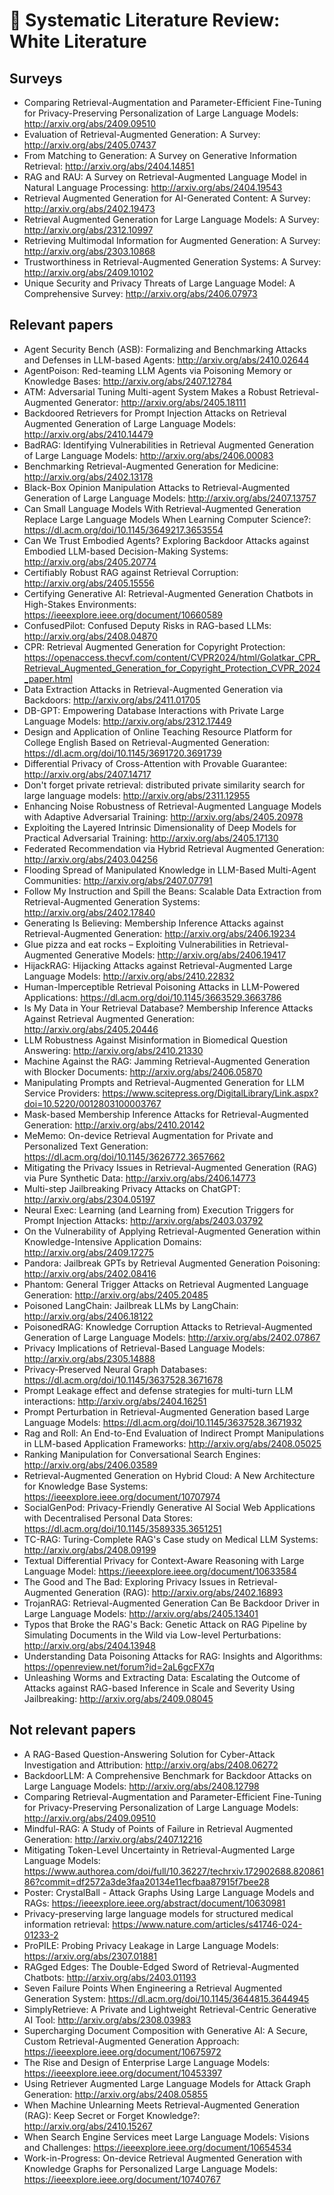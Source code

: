 # 🔐 Systematic Literature Review: White Literature 

## Surveys
* Comparing Retrieval-Augmentation and Parameter-Efficient Fine-Tuning for Privacy-Preserving Personalization of Large Language Models: http://arxiv.org/abs/2409.09510  
* Evaluation of Retrieval-Augmented Generation: A Survey: http://arxiv.org/abs/2405.07437  
* From Matching to Generation: A Survey on Generative Information Retrieval: http://arxiv.org/abs/2404.14851  
* RAG and RAU: A Survey on Retrieval-Augmented Language Model in Natural Language Processing: http://arxiv.org/abs/2404.19543  
* Retrieval Augmented Generation for AI-Generated Content: A Survey: http://arxiv.org/abs/2402.19473  
* Retrieval Augmented Generation for Large Language Models: A Survey: http://arxiv.org/abs/2312.10997
* Retrieving Multimodal Information for Augmented Generation: A Survey: http://arxiv.org/abs/2303.10868  
* Trustworthiness in Retrieval-Augmented Generation Systems: A Survey: http://arxiv.org/abs/2409.10102  
* Unique Security and Privacy Threats of Large Language Model: A Comprehensive Survey: http://arxiv.org/abs/2406.07973

## Relevant papers
* Agent Security Bench (ASB): Formalizing and Benchmarking Attacks and Defenses in LLM-based Agents: http://arxiv.org/abs/2410.02644  
* AgentPoison: Red-teaming LLM Agents via Poisoning Memory or Knowledge Bases: http://arxiv.org/abs/2407.12784  
* ATM: Adversarial Tuning Multi-agent System Makes a Robust Retrieval-Augmented Generator: http://arxiv.org/abs/2405.18111  
* Backdoored Retrievers for Prompt Injection Attacks on Retrieval Augmented Generation of Large Language Models: http://arxiv.org/abs/2410.14479  
* BadRAG: Identifying Vulnerabilities in Retrieval Augmented Generation of Large Language Models: http://arxiv.org/abs/2406.00083  
* Benchmarking Retrieval-Augmented Generation for Medicine: http://arxiv.org/abs/2402.13178  
* Black-Box Opinion Manipulation Attacks to Retrieval-Augmented Generation of Large Language Models: http://arxiv.org/abs/2407.13757  
* Can Small Language Models With Retrieval-Augmented Generation Replace Large Language Models When Learning Computer Science?: https://dl.acm.org/doi/10.1145/3649217.3653554  
* Can We Trust Embodied Agents? Exploring Backdoor Attacks against Embodied LLM-based Decision-Making Systems: http://arxiv.org/abs/2405.20774  
* Certifiably Robust RAG against Retrieval Corruption: http://arxiv.org/abs/2405.15556  
* Certifying Generative AI: Retrieval-Augmented Generation Chatbots in High-Stakes Environments: https://ieeexplore.ieee.org/document/10660589  
* ConfusedPilot: Confused Deputy Risks in RAG-based LLMs: http://arxiv.org/abs/2408.04870  
* CPR: Retrieval Augmented Generation for Copyright Protection: https://openaccess.thecvf.com/content/CVPR2024/html/Golatkar_CPR_Retrieval_Augmented_Generation_for_Copyright_Protection_CVPR_2024_paper.html  
* Data Extraction Attacks in Retrieval-Augmented Generation via Backdoors: http://arxiv.org/abs/2411.01705  
* DB-GPT: Empowering Database Interactions with Private Large Language Models: http://arxiv.org/abs/2312.17449
* Design and Application of Online Teaching Resource Platform for College English Based on Retrieval-Augmented Generation: https://dl.acm.org/doi/10.1145/3691720.3691739
* Differential Privacy of Cross-Attention with Provable Guarantee: http://arxiv.org/abs/2407.14717  
* Don't forget private retrieval: distributed private similarity search for large language models: http://arxiv.org/abs/2311.12955  
* Enhancing Noise Robustness of Retrieval-Augmented Language Models with Adaptive Adversarial Training: http://arxiv.org/abs/2405.20978  
* Exploiting the Layered Intrinsic Dimensionality of Deep Models for Practical Adversarial Training: http://arxiv.org/abs/2405.17130  
* Federated Recommendation via Hybrid Retrieval Augmented Generation: http://arxiv.org/abs/2403.04256  
* Flooding Spread of Manipulated Knowledge in LLM-Based Multi-Agent Communities: http://arxiv.org/abs/2407.07791  
* Follow My Instruction and Spill the Beans: Scalable Data Extraction from Retrieval-Augmented Generation Systems: http://arxiv.org/abs/2402.17840
* Generating Is Believing: Membership Inference Attacks against Retrieval-Augmented Generation: http://arxiv.org/abs/2406.19234  
* Glue pizza and eat rocks – Exploiting Vulnerabilities in Retrieval-Augmented Generative Models: http://arxiv.org/abs/2406.19417  
* HijackRAG: Hijacking Attacks against Retrieval-Augmented Large Language Models: http://arxiv.org/abs/2410.22832  
* Human-Imperceptible Retrieval Poisoning Attacks in LLM-Powered Applications: https://dl.acm.org/doi/10.1145/3663529.3663786  
* Is My Data in Your Retrieval Database? Membership Inference Attacks Against Retrieval Augmented Generation: http://arxiv.org/abs/2405.20446  
* LLM Robustness Against Misinformation in Biomedical Question Answering: http://arxiv.org/abs/2410.21330  
* Machine Against the RAG: Jamming Retrieval-Augmented Generation with Blocker Documents: http://arxiv.org/abs/2406.05870  
* Manipulating Prompts and Retrieval-Augmented Generation for LLM Service Providers: https://www.scitepress.org/DigitalLibrary/Link.aspx?doi=10.5220/0012803100003767  
* Mask-based Membership Inference Attacks for Retrieval-Augmented Generation: http://arxiv.org/abs/2410.20142  
* MeMemo: On-device Retrieval Augmentation for Private and Personalized Text Generation: https://dl.acm.org/doi/10.1145/3626772.3657662  
* Mitigating the Privacy Issues in Retrieval-Augmented Generation (RAG) via Pure Synthetic Data: http://arxiv.org/abs/2406.14773  
* Multi-step Jailbreaking Privacy Attacks on ChatGPT: http://arxiv.org/abs/2304.05197
* Neural Exec: Learning (and Learning from) Execution Triggers for Prompt Injection Attacks: http://arxiv.org/abs/2403.03792  
* On the Vulnerability of Applying Retrieval-Augmented Generation within Knowledge-Intensive Application Domains: http://arxiv.org/abs/2409.17275  
* Pandora: Jailbreak GPTs by Retrieval Augmented Generation Poisoning: http://arxiv.org/abs/2402.08416  
* Phantom: General Trigger Attacks on Retrieval Augmented Language Generation: http://arxiv.org/abs/2405.20485  
* Poisoned LangChain: Jailbreak LLMs by LangChain: http://arxiv.org/abs/2406.18122  
* PoisonedRAG: Knowledge Corruption Attacks to Retrieval-Augmented Generation of Large Language Models: http://arxiv.org/abs/2402.07867  
* Privacy Implications of Retrieval-Based Language Models: http://arxiv.org/abs/2305.14888
* Privacy-Preserved Neural Graph Databases: https://dl.acm.org/doi/10.1145/3637528.3671678  
* Prompt Leakage effect and defense strategies for multi-turn LLM interactions: http://arxiv.org/abs/2404.16251  
* Prompt Perturbation in Retrieval-Augmented Generation based Large Language Models: https://dl.acm.org/doi/10.1145/3637528.3671932  
* Rag and Roll: An End-to-End Evaluation of Indirect Prompt Manipulations in LLM-based Application Frameworks: http://arxiv.org/abs/2408.05025
* Ranking Manipulation for Conversational Search Engines: http://arxiv.org/abs/2406.03589  
* Retrieval-Augmented Generation on Hybrid Cloud: A New Architecture for Knowledge Base Systems: https://ieeexplore.ieee.org/document/10707974  
* SocialGenPod: Privacy-Friendly Generative AI Social Web Applications with Decentralised Personal Data Stores: https://dl.acm.org/doi/10.1145/3589335.3651251  
* TC-RAG: Turing-Complete RAG's Case study on Medical LLM Systems: http://arxiv.org/abs/2408.09199  
* Textual Differential Privacy for Context-Aware Reasoning with Large Language Model: https://ieeexplore.ieee.org/document/10633584  
* The Good and The Bad: Exploring Privacy Issues in Retrieval-Augmented Generation (RAG): http://arxiv.org/abs/2402.16893  
* TrojanRAG: Retrieval-Augmented Generation Can Be Backdoor Driver in Large Language Models: http://arxiv.org/abs/2405.13401  
* Typos that Broke the RAG's Back: Genetic Attack on RAG Pipeline by Simulating Documents in the Wild via Low-level Perturbations: http://arxiv.org/abs/2404.13948  
* Understanding Data Poisoning Attacks for RAG: Insights and Algorithms: https://openreview.net/forum?id=2aL6gcFX7q  
* Unleashing Worms and Extracting Data: Escalating the Outcome of Attacks against RAG-based Inference in Scale and Severity Using Jailbreaking: http://arxiv.org/abs/2409.08045  

## Not relevant papers
* A RAG-Based Question-Answering Solution for Cyber-Attack Investigation and Attribution: http://arxiv.org/abs/2408.06272
* BackdoorLLM: A Comprehensive Benchmark for Backdoor Attacks on Large Language Models: http://arxiv.org/abs/2408.12798
* Comparing Retrieval-Augmentation and Parameter-Efficient Fine-Tuning for Privacy-Preserving Personalization of Large Language Models: http://arxiv.org/abs/2409.09510
* Mindful-RAG: A Study of Points of Failure in Retrieval Augmented Generation: http://arxiv.org/abs/2407.12216  
* Mitigating Token-Level Uncertainty in Retrieval-Augmented Large Language Models: https://www.authorea.com/doi/full/10.36227/techrxiv.172902688.82086186?commit=df2572a3de3faa20134e11ecfbaa87915f7bee28  
* Poster: CrystalBall - Attack Graphs Using Large Language Models and RAGs: https://ieeexplore.ieee.org/abstract/document/10630981
* Privacy-preserving large language models for structured medical information retrieval: https://www.nature.com/articles/s41746-024-01233-2  
* ProPILE: Probing Privacy Leakage in Large Language Models: https://arxiv.org/abs/2307.01881
* RAGged Edges: The Double-Edged Sword of Retrieval-Augmented Chatbots: http://arxiv.org/abs/2403.01193  
* Seven Failure Points When Engineering a Retrieval Augmented Generation System: https://dl.acm.org/doi/10.1145/3644815.3644945  
* SimplyRetrieve: A Private and Lightweight Retrieval-Centric Generative AI Tool: http://arxiv.org/abs/2308.03983  
* Supercharging Document Composition with Generative AI: A Secure, Custom Retrieval-Augmented Generation Approach: https://ieeexplore.ieee.org/document/10675972  
* The Rise and Design of Enterprise Large Language Models: https://ieeexplore.ieee.org/document/10453397
* Using Retriever Augmented Large Language Models for Attack Graph Generation: http://arxiv.org/abs/2408.05855  
* When Machine Unlearning Meets Retrieval-Augmented Generation (RAG): Keep Secret or Forget Knowledge?: http://arxiv.org/abs/2410.15267  
* When Search Engine Services meet Large Language Models: Visions and Challenges: https://ieeexplore.ieee.org/document/10654534  
* Work-in-Progress: On-device Retrieval Augmented Generation with Knowledge Graphs for Personalized Large Language Models: https://ieeexplore.ieee.org/document/10740767   
